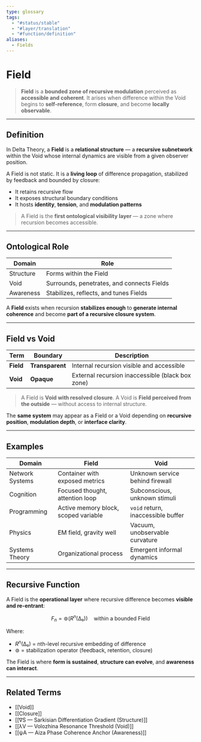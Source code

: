 ```yaml
---
type: glossary
tags:
  - "#status/stable"
  - "#layer/translation"
  - "#function/definition"
aliases:
  - Fields
---
```


# Field

> **Field** is a **bounded zone of recursive modulation** perceived as **accessible and coherent**.
> It arises when difference within the Void begins to **self-reference**, form **closure**, and become **locally observable**.

---

## Definition

In Delta Theory, a **Field** is a **relational structure** — a **recursive subnetwork** within the Void whose internal dynamics are visible from a given observer position.

A Field is not static. It is a **living loop** of difference propagation, stabilized by feedback and bounded by closure:

- It retains recursive flow
- It exposes structural boundary conditions
- It hosts **identity**, **tension**, and **modulation patterns**

> A Field is the **first ontological visibility layer** — a zone where recursion becomes accessible.

---

## Ontological Role

| Domain     | Role                                       |
|------------|--------------------------------------------|
| Structure  | Forms within the Field                     |
| Void       | Surrounds, penetrates, and connects Fields |
| Awareness  | Stabilizes, reflects, and tunes Fields     |

A **Field** exists when recursion **stabilizes enough** to **generate internal coherence**
and become **part of a recursive closure system**.

---

## Field vs Void

| Term   | Boundary     | Description                                       |
|--------|--------------|---------------------------------------------------|
| **Field**  | **Transparent** | Internal recursion visible and accessible        |
| **Void**   | **Opaque**      | External recursion inaccessible (black box zone) |

> A Field is **Void with resolved closure**.
> A Void is **Field perceived from the outside** — without access to internal structure.

The **same system** may appear as a Field or a Void depending on **recursive position**, **modulation depth**, or **interface clarity**.

---

## Examples

| Domain         | Field                                | Void                                 |
|----------------|--------------------------------------|--------------------------------------|
| Network Systems| Container with exposed metrics       | Unknown service behind firewall      |
| Cognition      | Focused thought, attention loop      | Subconscious, unknown stimuli        |
| Programming    | Active memory block, scoped variable | `void` return, inaccessible buffer   |
| Physics        | EM field, gravity well               | Vacuum, unobservable curvature       |
| Systems Theory | Organizational process               | Emergent informal dynamics           |

---

## Recursive Function

A Field is the **operational layer** where recursive difference becomes **visible and re-entrant**:

$$
F_n = ⊚(R^n(∆₀)) \quad \text{within a bounded Field}
$$

Where:
- $R^n(∆₀)$ = nth-level recursive embedding of difference
- $⊚$ = stabilization operator (feedback, retention, closure)

The Field is where **form is sustained**, **structure can evolve**, and **awareness can interact**.

---

## Related Terms

- [[Void]]
- [[Closure]]
- [[∇S — Sarkisian Differentiation Gradient (Structure)]]
- [[λV — Volozhina Resonance Threshold (Void)]]
- [[ψA — Aiza Phase Coherence Anchor (Awareness)]]

